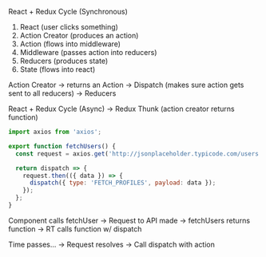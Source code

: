 React + Redux Cycle (Synchronous)

1. React (user clicks something)
2. Action Creator (produces an action)
3. Action (flows into middleware)
4. Middleware (passes action into reducers)
5. Reducers (produces state)
6. State (flows into react)

Action Creator -> returns an Action -> Dispatch (makes sure action gets sent to all reducers) -> Reducers

React + Redux Cycle (Async) -> Redux Thunk (action creator returns function)

```js
import axios from 'axios';

export function fetchUsers() {
  const request = axios.get('http://jsonplaceholder.typicode.com/users');

  return dispatch => {
    request.then(({ data }) => {
      dispatch({ type: 'FETCH_PROFILES', payload: data });
    });
  };
}
```

Component calls fetchUser -> Request to API made -> fetchUsers returns function -> RT calls function w/ dispatch

Time passes... -> Request resolves -> Call dispatch with action
